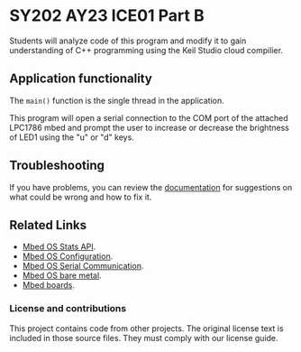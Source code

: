 # SY202 AY23 ICE01 Part B

Students will analyze code of this program and modify it to gain understanding of C++ programming using the Keil Studio cloud compilier.

## Application functionality

The `main()` function is the single thread in the application. 

This program will open a serial connection to the COM port of the attached LPC1786 mbed and prompt the user to increase or decrease the brightness of LED1 using the "u" or "d" keys.

## Troubleshooting
If you have problems, you can review the [documentation](https://os.mbed.com/docs/latest/tutorials/debugging.html) for suggestions on what could be wrong and how to fix it.

## Related Links

* [Mbed OS Stats API](https://os.mbed.com/docs/latest/apis/mbed-statistics.html).
* [Mbed OS Configuration](https://os.mbed.com/docs/latest/reference/configuration.html).
* [Mbed OS Serial Communication](https://os.mbed.com/docs/latest/tutorials/serial-communication.html).
* [Mbed OS bare metal](https://os.mbed.com/docs/mbed-os/latest/reference/mbed-os-bare-metal.html).
* [Mbed boards](https://os.mbed.com/platforms/).

### License and contributions

This project contains code from other projects. The original license text is included in those source files. They must comply with our license guide.
